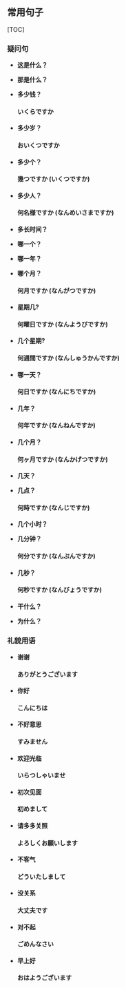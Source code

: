 ## 常用句子

[TOC]

### 疑问句

- **这是什么？**

  

- **那是什么？**

  

- **多少钱？**

  #### いくらですか

- **多少岁？**

  #### おいくつですか

- **多少个？**

  #### 幾つですか    (いくつですか)

- **多少人？**

  #### 何名様ですか    (なんめいさまですか)

- **多长时间？**

  

- **哪一个？**

  

- **哪一年？**

  

- **哪个月？**

  #### 何月ですか    (なんがつですか)

- **星期几?**

  #### 何曜日ですか   (なんようびですか)

- **几个星期?**

  #### 何週間ですか   (なんしゅうかんですか)

- **哪一天？**

  #### 何日ですか    (なんにちですか)

- **几年？**

  #### 何年ですか    (なんねんですか)

- **几个月？**

  #### 何ヶ月ですか    (なんかげつですか)

- **几天？**

  

- **几点？**

  #### 何時ですか    (なんじですか)

- **几个小时？**

  

- **几分钟？**

  #### 何分ですか    (なんぷんですか)

- **几秒？**

  #### 何秒ですか    (なんびょうですか)

- **干什么？**

  

- **为什么？**

  

### 礼貌用语

- **谢谢**

  #### ありがとうございます

- **你好**

  #### こんにちは

- **不好意思**

  #### すみません

- **欢迎光临**

  #### いらつしゃいませ

- **初次见面**

  #### 初めまして

- **请多多关照**

  #### よろしくお願いします

- **不客气**

  #### どういたしまして

- **没关系**

  #### 大丈夫です

- **对不起**

  #### ごめんなさい

- **早上好**

  #### おはようございます